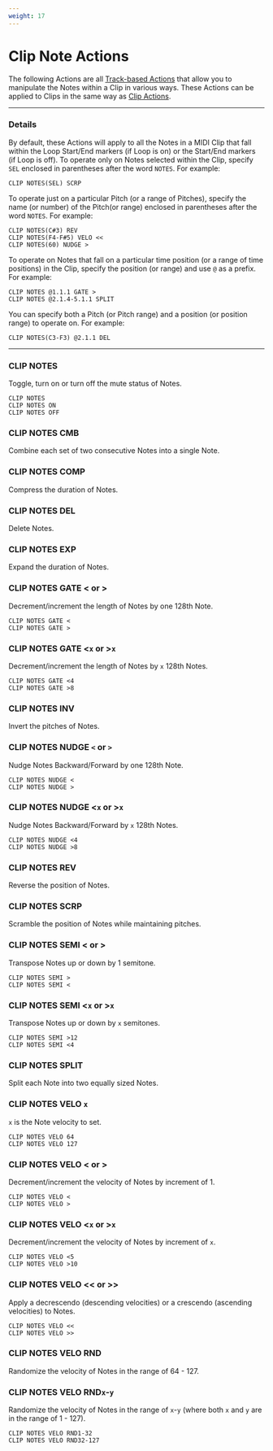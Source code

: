 ```yaml
---
weight: 17
---
```


# Clip Note Actions

The following Actions are all [Track-based Actions](/manual/general-action-information/#track-based-actions) that allow you to manipulate the Notes within a Clip in various ways. These Actions can be applied to Clips in the same way as [Clip Actions](/action-reference/clip-actions/).

___

### Details

By default, these Actions will apply to all the Notes in a MIDI Clip that fall within the Loop Start/End markers (if Loop is on) or the Start/End markers (if Loop is off). To operate only on Notes selected within the Clip, specify `SEL` enclosed in parentheses after the word `NOTES`. For example:

`CLIP NOTES(SEL) SCRP`

To operate just on a particular Pitch (or a range of Pitches), specify the name (or number) of the Pitch(or range) enclosed in parentheses after the word `NOTES`. For example:

```
CLIP NOTES(C#3) REV
CLIP NOTES(F4-F#5) VELO <<
CLIP NOTES(60) NUDGE >
```

To operate on Notes that fall on a particular time position (or a range of time positions) in the Clip, specify the position (or range) and use `@` as a prefix. For example:

```
CLIP NOTES @1.1.1 GATE >
CLIP NOTES @2.1.4-5.1.1 SPLIT
```

You can specify both a Pitch (or Pitch range) and a position (or position range) to operate on. For example:

`CLIP NOTES(C3-F3) @2.1.1 DEL`

---

### CLIP NOTES

Toggle, turn on or turn off the mute status of Notes.

```
CLIP NOTES
CLIP NOTES ON
CLIP NOTES OFF
```

### CLIP NOTES CMB

Combine each set of two consecutive Notes into a single Note.

### CLIP NOTES COMP

Compress the duration of Notes.

### CLIP NOTES DEL

Delete Notes.

### CLIP NOTES EXP

Expand the duration of Notes.

### CLIP NOTES GATE < or >

Decrement/increment the length of Notes by one 128th Note. 

```
CLIP NOTES GATE <
CLIP NOTES GATE >
```

### CLIP NOTES GATE <`x` or >`x`

Decrement/increment the length of Notes by `x` 128th Notes.

```
CLIP NOTES GATE <4
CLIP NOTES GATE >8
```

### CLIP NOTES INV

Invert the pitches of Notes.

### CLIP NOTES NUDGE `<` or `>`

Nudge Notes Backward/Forward by one 128th Note.

```
CLIP NOTES NUDGE <
CLIP NOTES NUDGE >
```

### CLIP NOTES NUDGE <`x` or >`x`

Nudge Notes Backward/Forward by `x` 128th Notes.

```
CLIP NOTES NUDGE <4
CLIP NOTES NUDGE >8
```

### CLIP NOTES REV

Reverse the position of Notes.

### CLIP NOTES SCRP

Scramble the position of Notes while maintaining pitches.

### CLIP NOTES SEMI < or >

Transpose Notes up or down by 1 semitone.

```
CLIP NOTES SEMI >
CLIP NOTES SEMI <
```

### CLIP NOTES SEMI <`x` or >`x`

Transpose Notes up or down by `x` semitones.

```
CLIP NOTES SEMI >12
CLIP NOTES SEMI <4
```

### CLIP NOTES SPLIT

Split each Note into two equally sized Notes.

### CLIP NOTES VELO `x`

`x` is the Note velocity to set.

```
CLIP NOTES VELO 64
CLIP NOTES VELO 127
```

### CLIP NOTES VELO < or >

Decrement/increment the velocity of Notes by increment of 1.

```
CLIP NOTES VELO <
CLIP NOTES VELO >
```

### CLIP NOTES VELO <`x` or >`x`

Decrement/increment the velocity of Notes by increment of `x`.

```
CLIP NOTES VELO <5
CLIP NOTES VELO >10
```

### CLIP NOTES VELO << or >>

Apply a decrescendo (descending velocities) or a crescendo (ascending velocities) to Notes.

```
CLIP NOTES VELO <<
CLIP NOTES VELO >>
```

### CLIP NOTES VELO RND

Randomize the velocity of Notes in the range of 64 - 127.

### CLIP NOTES VELO RND`x`-`y`

Randomize the velocity of Notes in the range of `x`-`y` (where both `x` and `y` are in the range of 1 - 127).

```
CLIP NOTES VELO RND1-32
CLIP NOTES VELO RND32-127
```